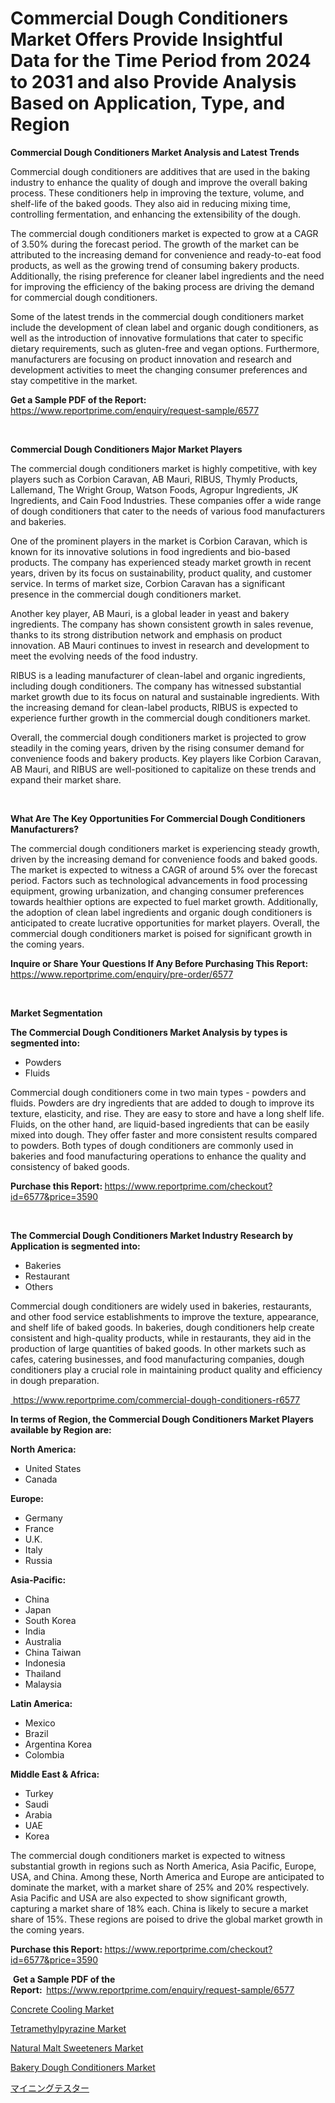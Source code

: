 <p><h1>Commercial Dough Conditioners Market Offers Provide Insightful Data for the Time Period from 2024 to 2031 and also Provide Analysis Based on Application, Type, and Region</h1></p><p><strong>Commercial Dough Conditioners Market Analysis and Latest Trends</strong></p>
<p><p>Commercial dough conditioners are additives that are used in the baking industry to enhance the quality of dough and improve the overall baking process. These conditioners help in improving the texture, volume, and shelf-life of the baked goods. They also aid in reducing mixing time, controlling fermentation, and enhancing the extensibility of the dough.</p><p>The commercial dough conditioners market is expected to grow at a CAGR of 3.50% during the forecast period. The growth of the market can be attributed to the increasing demand for convenience and ready-to-eat food products, as well as the growing trend of consuming bakery products. Additionally, the rising preference for cleaner label ingredients and the need for improving the efficiency of the baking process are driving the demand for commercial dough conditioners.</p><p>Some of the latest trends in the commercial dough conditioners market include the development of clean label and organic dough conditioners, as well as the introduction of innovative formulations that cater to specific dietary requirements, such as gluten-free and vegan options. Furthermore, manufacturers are focusing on product innovation and research and development activities to meet the changing consumer preferences and stay competitive in the market.</p></p>
<p><strong>Get a Sample PDF of the Report:&nbsp;</strong> <a href="https://www.reportprime.com/enquiry/request-sample/6577">https://www.reportprime.com/enquiry/request-sample/6577</a></p>
<p>&nbsp;</p>
<p><strong>Commercial Dough Conditioners Major Market Players</strong></p>
<p><p>The commercial dough conditioners market is highly competitive, with key players such as Corbion Caravan, AB Mauri, RIBUS, Thymly Products, Lallemand, The Wright Group, Watson Foods, Agropur Ingredients, JK Ingredients, and Cain Food Industries. These companies offer a wide range of dough conditioners that cater to the needs of various food manufacturers and bakeries.</p><p>One of the prominent players in the market is Corbion Caravan, which is known for its innovative solutions in food ingredients and bio-based products. The company has experienced steady market growth in recent years, driven by its focus on sustainability, product quality, and customer service. In terms of market size, Corbion Caravan has a significant presence in the commercial dough conditioners market.</p><p>Another key player, AB Mauri, is a global leader in yeast and bakery ingredients. The company has shown consistent growth in sales revenue, thanks to its strong distribution network and emphasis on product innovation. AB Mauri continues to invest in research and development to meet the evolving needs of the food industry.</p><p>RIBUS is a leading manufacturer of clean-label and organic ingredients, including dough conditioners. The company has witnessed substantial market growth due to its focus on natural and sustainable ingredients. With the increasing demand for clean-label products, RIBUS is expected to experience further growth in the commercial dough conditioners market.</p><p>Overall, the commercial dough conditioners market is projected to grow steadily in the coming years, driven by the rising consumer demand for convenience foods and bakery products. Key players like Corbion Caravan, AB Mauri, and RIBUS are well-positioned to capitalize on these trends and expand their market share.</p></p>
<p>&nbsp;</p>
<p><strong>What Are The Key Opportunities For Commercial Dough Conditioners Manufacturers?</strong></p>
<p><p>The commercial dough conditioners market is experiencing steady growth, driven by the increasing demand for convenience foods and baked goods. The market is expected to witness a CAGR of around 5% over the forecast period. Factors such as technological advancements in food processing equipment, growing urbanization, and changing consumer preferences towards healthier options are expected to fuel market growth. Additionally, the adoption of clean label ingredients and organic dough conditioners is anticipated to create lucrative opportunities for market players. Overall, the commercial dough conditioners market is poised for significant growth in the coming years.</p></p>
<p><strong>Inquire or Share Your Questions If Any Before Purchasing This Report:</strong> <a href="https://www.reportprime.com/enquiry/pre-order/6577">https://www.reportprime.com/enquiry/pre-order/6577</a></p>
<p>&nbsp;</p>
<p><strong>Market Segmentation</strong></p>
<p><strong>The Commercial Dough Conditioners Market Analysis by types is segmented into:</strong></p>
<p><ul><li>Powders</li><li>Fluids</li></ul></p>
<p><p>Commercial dough conditioners come in two main types - powders and fluids. Powders are dry ingredients that are added to dough to improve its texture, elasticity, and rise. They are easy to store and have a long shelf life. Fluids, on the other hand, are liquid-based ingredients that can be easily mixed into dough. They offer faster and more consistent results compared to powders. Both types of dough conditioners are commonly used in bakeries and food manufacturing operations to enhance the quality and consistency of baked goods.</p></p>
<p><strong>Purchase this Report:&nbsp;</strong><a href="https://www.reportprime.com/checkout?id=6577&price=3590">https://www.reportprime.com/checkout?id=6577&price=3590</a></p>
<p>&nbsp;</p>
<p><strong>The Commercial Dough Conditioners Market Industry Research by Application is segmented into:</strong></p>
<p><ul><li>Bakeries</li><li>Restaurant</li><li>Others</li></ul></p>
<p><p>Commercial dough conditioners are widely used in bakeries, restaurants, and other food service establishments to improve the texture, appearance, and shelf life of baked goods. In bakeries, dough conditioners help create consistent and high-quality products, while in restaurants, they aid in the production of large quantities of baked goods. In other markets such as cafes, catering businesses, and food manufacturing companies, dough conditioners play a crucial role in maintaining product quality and efficiency in dough preparation.</p></p>
<p><a href="https://www.reportprime.com/commercial-dough-conditioners-r6577">&nbsp;https://www.reportprime.com/commercial-dough-conditioners-r6577</a></p>
<p><strong>In terms of Region, the Commercial Dough Conditioners Market Players available by Region are:</strong></p>
<p>
    <p> <strong> North America: </strong>
        <ul>
            <li>United States</li>
            <li>Canada</li>
        </ul>
        </p> 
    <p> <strong> Europe: </strong>
        <ul>
            <li>Germany</li>
            <li>France</li>
            <li>U.K.</li>
            <li>Italy</li>
            <li>Russia</li>
        </ul>
        </p> 
    <p> <strong> Asia-Pacific: </strong>
        <ul>
            <li>China</li>
            <li>Japan</li>
            <li>South Korea</li>
            <li>India</li>
            <li>Australia</li>
            <li>China Taiwan</li>
            <li>Indonesia</li>
            <li>Thailand</li>
            <li>Malaysia</li>
        </ul>
        </p> 
    <p> <strong> Latin America: </strong>
        <ul>
            <li>Mexico</li>
            <li>Brazil</li>
            <li>Argentina Korea</li>
            <li>Colombia</li>
        </ul>
        </p> 
    <p> <strong> Middle East & Africa: </strong>
        <ul>
            <li>Turkey</li>
            <li>Saudi</li>
            <li>Arabia</li>
            <li>UAE</li>
            <li>Korea</li>
        </ul>
    </p>
    </p>
<p><p>The commercial dough conditioners market is expected to witness substantial growth in regions such as North America, Asia Pacific, Europe, USA, and China. Among these, North America and Europe are anticipated to dominate the market, with a market share of 25% and 20% respectively. Asia Pacific and USA are also expected to show significant growth, capturing a market share of 18% each. China is likely to secure a market share of 15%. These regions are poised to drive the global market growth in the coming years.</p></p>
<p><strong>Purchase this Report: </strong><a href="https://www.reportprime.com/checkout?id=6577&price=3590">https://www.reportprime.com/checkout?id=6577&price=3590</a></p>
<p>&nbsp;<strong>Get a Sample PDF of the Report:&nbsp;&nbsp;</strong><a href="https://www.reportprime.com/enquiry/request-sample/6577">https://www.reportprime.com/enquiry/request-sample/6577</a></p>
<p><strong></strong></p>
<p><p><a href="https://issuu.com/reportprime-2/docs/concrete-cooling-market-size-2030.pptx">Concrete Cooling Market</a></p><p><a href="https://www.linkedin.com/pulse/tetramethylpyrazine-market-dynamics-2024-2031-also-its-trends-sh5le?trackingId=4Hbr1OklRUoCUyCHYgrQVg%3D%3D">Tetramethylpyrazine Market</a></p><p><a href="https://github.com/guneycigdem35/Market-Research-Report-List-2/blob/main/natural-malt-sweeteners-market.md">Natural Malt Sweeteners Market</a></p><p><a href="https://github.com/biheemgalvinlouises6hokrh3h/Market-Research-Report-List-2/blob/main/bakery-dough-conditioners-market.md">Bakery Dough Conditioners Market</a></p><p><a href="https://github.com/ihabdkwlxs948/Market-Research-Report-List-1/blob/main/307120519715.md">マイニングテスター</a></p></p>